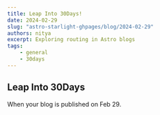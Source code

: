 ```yaml
---
title: Leap Into 30Days!
date: 2024-02-29
slug: "astro-starlight-ghpages/blog/2024-02-29"
authors: nitya
excerpt: Exploring routing in Astro blogs
tags:
    - general
    - 30days
---
```


## Leap Into 30Days

When your blog is published on Feb 29.